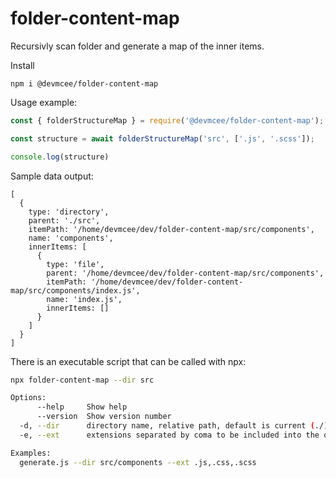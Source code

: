 # folder-content-map

Recursivly scan folder and generate a map of the inner items. 

Install

```
npm i @devmcee/folder-content-map
```

Usage example:
```javascript
const { folderStructureMap } = require('@devmcee/folder-content-map');

const structure = await folderStructureMap('src', ['.js', '.scss']);

console.log(structure)

```

Sample data output:
```
[
  {
    type: 'directory',
    parent: './src',
    itemPath: '/home/devmcee/dev/folder-content-map/src/components',
    name: 'components',
    innerItems: [
      {
        type: 'file',
        parent: '/home/devmcee/dev/folder-content-map/src/components',
        itemPath: '/home/devmcee/dev/folder-content-map/src/components/index.js',
        name: 'index.js',
        innerItems: []
      }
    ]
  }
]
```

There is an executable script that can be called with npx:

```bash
npx folder-content-map --dir src 
```

```bash
Options:
      --help     Show help                                             [boolean]
      --version  Show version number                                   [boolean]
  -d, --dir      directory name, relative path, default is current (./)
  -e, --ext      extensions separated by coma to be included into the output map

Examples:
  generate.js --dir src/components --ext .js,.css,.scss
```
